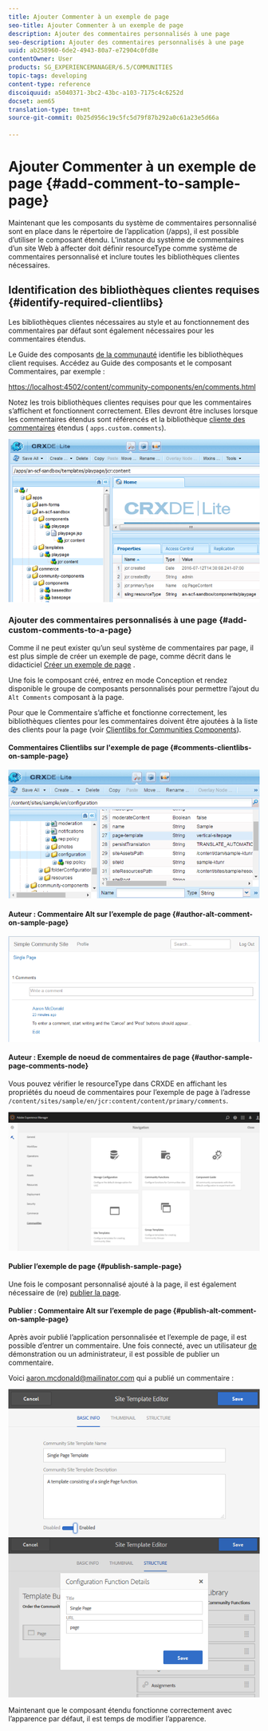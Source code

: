 ```yaml
---
title: Ajouter Commenter à un exemple de page
seo-title: Ajouter Commenter à un exemple de page
description: Ajouter des commentaires personnalisés à une page
seo-description: Ajouter des commentaires personnalisés à une page
uuid: ab258960-6de2-4943-80a7-e72904c0fd8e
contentOwner: User
products: SG_EXPERIENCEMANAGER/6.5/COMMUNITIES
topic-tags: developing
content-type: reference
discoiquuid: a5040371-3bc2-43bc-a103-7175c4c6252d
docset: aem65
translation-type: tm+mt
source-git-commit: 0b25d956c19c5fc5d79f87b292a0c61a23e5d66a

---
```



# Ajouter Commenter à un exemple de page {#add-comment-to-sample-page}

Maintenant que les composants du système de commentaires personnalisé sont en place dans le répertoire de l’application (/apps), il est possible d’utiliser le composant étendu. L’instance du système de commentaires d’un site Web à affecter doit définir resourceType comme système de commentaires personnalisé et inclure toutes les bibliothèques clientes nécessaires.

## Identification des bibliothèques clientes requises {#identify-required-clientlibs}

Les bibliothèques clientes nécessaires au style et au fonctionnement des commentaires par défaut sont également nécessaires pour les commentaires étendus.

Le Guide des composants [de la communauté](/help/communities/components-guide.md) identifie les bibliothèques client requises. Accédez au Guide des composants et  le composant Commentaires, par exemple :

[https://localhost:4502/content/community-components/en/comments.html](https://localhost:4502/content/community-components/en/comments.html)

Notez les trois bibliothèques clientes requises pour que les commentaires s’affichent et fonctionnent correctement. Elles devront être incluses lorsque les commentaires étendus sont référencés et la bibliothèque [cliente des commentaires](/help/communities/extend-create-components.md#create-a-client-library-folder) étendus ( `apps.custom.comments`).

![chlimage_1-79](assets/chlimage_1-79.png)

### Ajouter des commentaires personnalisés à une page {#add-custom-comments-to-a-page}

Comme il ne peut exister qu’un seul système de commentaires par page, il est plus simple de créer un exemple de page, comme décrit dans le didacticiel [Créer un exemple de page](/help/communities/create-sample-page.md) .

Une fois le composant créé, entrez en mode Conception et rendez disponible le groupe de composants personnalisés pour permettre l’ajout du `Alt Comments` composant à la page.

Pour que le Commentaire s’affiche et fonctionne correctement, les bibliothèques clientes pour les commentaires doivent être ajoutées à la liste des clients pour la page (voir [Clientlibs for Communities Components](/help/communities/clientlibs.md)).

#### Commentaires Clientlibs sur l&#39;exemple de page {#comments-clientlibs-on-sample-page}

![Commentaires Clientlibs sur l&#39;exemple de page](assets/chlimage_1-80.png)

#### Auteur : Commentaire Alt sur l’exemple de page {#author-alt-comment-on-sample-page}

![Commentaire Alt sur l’exemple de page](assets/chlimage_1-81.png)

#### Auteur : Exemple de noeud de commentaires de page {#author-sample-page-comments-node}

Vous pouvez vérifier le resourceType dans CRXDE en affichant les propriétés du noeud de commentaires pour l’exemple de page à l’adresse `/content/sites/sample/en/jcr:content/content/primary/comments`.

![chlimage_1-82](assets/chlimage_1-82.png)

#### Publier l’exemple de page {#publish-sample-page}

Une fois le composant personnalisé ajouté à la page, il est également nécessaire de (re) [publier la page](/help/communities/sites-console.md#publishing-the-site).

#### Publier : Commentaire Alt sur l’exemple de page {#publish-alt-comment-on-sample-page}

Après avoir publié l’application personnalisée et l’exemple de page, il est possible d’entrer un commentaire. Une fois connecté, avec un utilisateur [de](/help/communities/tutorials.md#demo-users) démonstration ou un administrateur, il est possible de publier un commentaire.

Voici aaron.mcdonald@mailinator.com qui a publié un commentaire :

![chlimage_1-83](assets/chlimage_1-83.png) ![chlimage_1-84](assets/chlimage_1-84.png)

Maintenant que le composant étendu fonctionne correctement avec l’apparence par défaut, il est temps de modifier l’apparence.